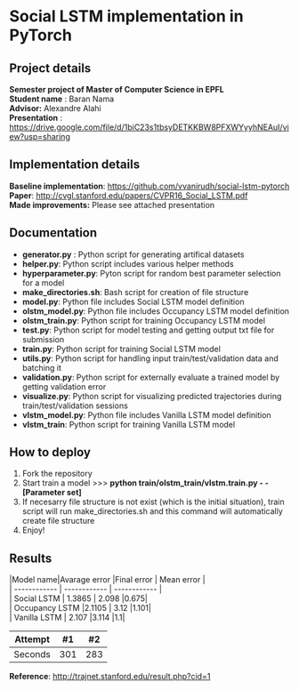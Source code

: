 # Social LSTM implementation in PyTorch

## Project details
**Semester project of Master of Computer Science in EPFL**  
**Student name** : Baran Nama  
**Advisor:** Alexandre Alahi  
**Presentation** : https://drive.google.com/file/d/1biC23s1tbsyDETKKBW8PFXWYyyhNEAuI/view?usp=sharing  

## Implementation details
**Baseline implementation**: https://github.com/vvanirudh/social-lstm-pytorch  
**Paper**: http://cvgl.stanford.edu/papers/CVPR16_Social_LSTM.pdf  
**Made improvements:** Please see attached presentation  

## Documentation
- **generator.py** : Python script for generating artifical datasets
- **helper.py**: Python script includes various helper methods
- **hyperparameter.py**: Pyton script for random best parameter selection for a model
- **make_directories.sh**: Bash script for creation of file structure
- **model.py**: Python file includes Social LSTM model definition
- **olstm_model.py**: Python file includes Occupancy LSTM model definition
- **olstm_train.py**: Python script for training Occupancy LSTM model
- **test.py**: Python script for model testing and getting output txt file for submission
- **train.py**: Python script for training Social LSTM model
- **utils.py**: Python script for handling input train/test/validation data and batching it
- **validation.py**: Python script for externally evaluate a trained model by getting validation error
- **visualize.py**: Python script for visualizing predicted trajectories during train/test/validation sessions
- **vlstm_model.py**: Python file includes Vanilla LSTM model definition
- **vlstm_train**: Python script for training Vanilla LSTM model

## How to deploy
1. Fork the repository 
2.  Start train a model >>> **python train/olstm_train/vlstm.train.py - -[Parameter set]**
3. If necesarry file structure is not exist (which is the initial situation), train script will run make_directories.sh and this command will automatically create file structure
4. Enjoy!

## Results
|Model name|Avarage error   |Final error   | Mean error  |  
| ------------ | ------------ | ------------ |  
| Social LSTM  |  1.3865 |  2.098 |0.675|  
| Occupancy LSTM  |2.1105   | 3.12  |1.101|  
| Vanilla LSTM  | 2.107  |3.114   |1.1|  

| Attempt | #1 | #2 |
| :---: | :---: | :---: |
| Seconds | 301 | 283 |



**Reference**: http://trajnet.stanford.edu/result.php?cid=1

